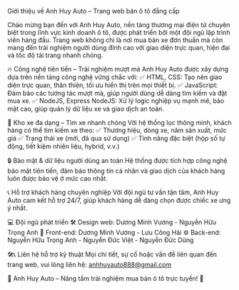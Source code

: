 <!-- WebsiteAutoCar -->
Giới thiệu về Anh Huy Auto – Trang web bán ô tô đẳng cấp

Chào mừng bạn đến với Anh Huy Auto, nền tảng thương mại điện tử chuyên biệt trong lĩnh vực kinh doanh ô tô, được phát triển bởi một đội ngũ lập trình viên hàng đầu. Trang web không chỉ là nơi mua bán xe đơn thuần mà còn mang đến trải nghiệm người dùng đỉnh cao với giao diện trực quan, hiện đại và tốc độ tải trang nhanh chóng.

🔥 Công nghệ tiên tiến – Trải nghiệm mượt mà
Anh Huy Auto được xây dựng dựa trên nền tảng công nghệ vững chắc với:
✅ HTML, CSS: Tạo nên giao diện trực quan, thân thiện, tối ưu hiển thị trên mọi thiết bị.
✅ JavaScript: Đảm bảo các tương tác mượt mà, giúp người dùng dễ dàng tìm kiếm và đặt mua xe.
✅ NodeJS, Express NodeJS: Xử lý logic nghiệp vụ mạnh mẽ, bảo mật cao, giúp quản lý dữ liệu xe và giao dịch an toàn.

🚗 Kho xe đa dạng – Tìm xe nhanh chóng
Với hệ thống lọc thông minh, khách hàng có thể tìm kiếm xe theo:
✅ Thương hiệu, dòng xe, năm sản xuất, mức giá
✅ Trạng thái xe (mới, đã qua sử dụng)
✅ Tính năng đặc biệt (hộp số tự động, tiết kiệm nhiên liệu, hybrid, v.v.)

🔒 Bảo mật & dữ liệu người dùng an toàn
Hệ thống được tích hợp công nghệ bảo mật tiên tiến, đảm bảo thông tin cá nhân và giao dịch của khách hàng luôn được bảo vệ ở mức cao nhất.

📞 Hỗ trợ khách hàng chuyên nghiệp
Với đội ngũ tư vấn tận tâm, Anh Huy Auto cam kết hỗ trợ 24/7, giúp khách hàng dễ dàng chọn được chiếc xe ưng ý nhất.

💻 Đội ngũ phát triển
🛠️ Design web: Dương Minh Vương - Nguyễn Hữu Trọng Anh
🚀 Front-end: Dương Minh Vương - Lưu Công Hải 
⚙️ Back-end: Nguyễn Hữu Trọng Anh - Nguyễn Đức Việt - Nguyễn Đức Dũng 

🛠📞 Liên hệ hỗ trợ kỹ thuật
Mọi chi tiết, sự cố hoặc vấn đề liên quan đến trang web, vui lòng liên hệ: anhhuyauto888@gmail.com

🌟 Anh Huy Auto – Nâng tầm trải nghiệm mua bán ô tô trực tuyến! 🌟
